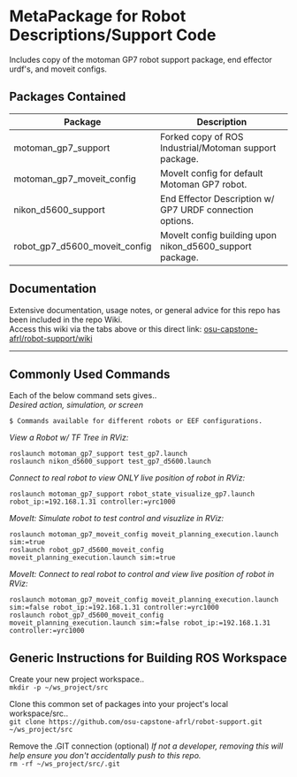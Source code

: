 # MetaPackage for Robot Descriptions/Support Code

Includes copy of the motoman GP7 robot support package, end effector urdf's, and moveit configs.

## Packages Contained

| Package | Description |
| ------- | ----------- |
| motoman_gp7_support | Forked copy of ROS Industrial/Motoman support package. |
| motoman_gp7_moveit_config | MoveIt config for default Motoman GP7 robot. |
| nikon_d5600_support | End Effector Description w/ GP7 URDF connection options. |
| robot_gp7_d5600_moveit_config | MoveIt config building upon nikon_d5600_support package. |


## Documentation

Extensive documentation, usage notes, or general advice for this repo has been included in the repo Wiki.
<br>Access this wiki via the tabs above or this direct link: [osu-capstone-afrl/robot-support/wiki](https://github.com/osu-capstone-afrl/robot-support/wiki)

***

## Commonly Used Commands

Each of the below command sets gives..<br>
_Desired action, simulation, or screen_
```
$ Commands available for different robots or EEF configurations.
```

_View a Robot w/ TF Tree in RViz:_
```
roslaunch motoman_gp7_support test_gp7.launch
roslaunch nikon_d5600_support test_gp7_d5600.launch
```

_Connect to real robot to view ONLY live position of robot in RViz:_
```
roslaunch motoman_gp7_support robot_state_visualize_gp7.launch robot_ip:=192.168.1.31 controller:=yrc1000
```

_MoveIt: Simulate robot to test control and visuzlize in RViz:_
```
roslaunch motoman_gp7_moveit_config moveit_planning_execution.launch sim:=true
roslaunch robot_gp7_d5600_moveit_config moveit_planning_execution.launch sim:=true
```

_MoveIt: Connect to real robot to control and view live position of robot in RViz:_
```
roslaunch motoman_gp7_moveit_config moveit_planning_execution.launch sim:=false robot_ip:=192.168.1.31 controller:=yrc1000
roslaunch robot_gp7_d5600_moveit_config moveit_planning_execution.launch sim:=false robot_ip:=192.168.1.31 controller:=yrc1000
```


## Generic Instructions for Building ROS Workspace

Create your new project workspace..
<br>`mkdir -p ~/ws_project/src`

Clone this common set of packages into your project's local workspace/src..
<br>`git clone https://github.com/osu-capstone-afrl/robot-support.git ~/ws_project/src`

Remove the .GIT connection (optional)
_If not a developer, removing this will help ensure you don't accidentally push to this repo._
<br>`rm -rf ~/ws_project/src/.git`
